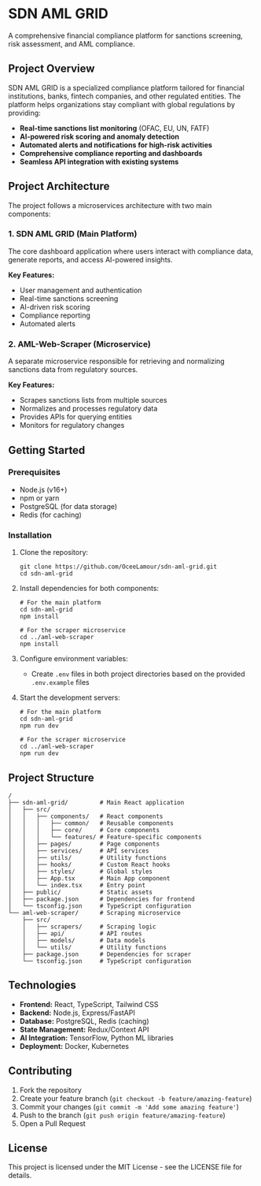 # SDN AML GRID

A comprehensive financial compliance platform for sanctions screening, risk assessment, and AML compliance.

## Project Overview

SDN AML GRID is a specialized compliance platform tailored for financial institutions, banks, fintech companies, and other regulated entities. The platform helps organizations stay compliant with global regulations by providing:

- **Real-time sanctions list monitoring** (OFAC, EU, UN, FATF)
- **AI-powered risk scoring and anomaly detection**
- **Automated alerts and notifications for high-risk activities**
- **Comprehensive compliance reporting and dashboards**
- **Seamless API integration with existing systems**

## Project Architecture

The project follows a microservices architecture with two main components:

### 1. SDN AML GRID (Main Platform)

The core dashboard application where users interact with compliance data, generate reports, and access AI-powered insights.

**Key Features:**
- User management and authentication
- Real-time sanctions screening
- AI-driven risk scoring
- Compliance reporting
- Automated alerts

### 2. AML-Web-Scraper (Microservice)

A separate microservice responsible for retrieving and normalizing sanctions data from regulatory sources.

**Key Features:**
- Scrapes sanctions lists from multiple sources
- Normalizes and processes regulatory data
- Provides APIs for querying entities
- Monitors for regulatory changes

## Getting Started

### Prerequisites

- Node.js (v16+)
- npm or yarn
- PostgreSQL (for data storage)
- Redis (for caching)

### Installation

1. Clone the repository:
   ```
   git clone https://github.com/OceeLamour/sdn-aml-grid.git
   cd sdn-aml-grid
   ```

2. Install dependencies for both components:
   ```
   # For the main platform
   cd sdn-aml-grid
   npm install

   # For the scraper microservice
   cd ../aml-web-scraper
   npm install
   ```

3. Configure environment variables:
   - Create `.env` files in both project directories based on the provided `.env.example` files

4. Start the development servers:
   ```
   # For the main platform
   cd sdn-aml-grid
   npm run dev

   # For the scraper microservice
   cd ../aml-web-scraper
   npm run dev
   ```

## Project Structure

```
/
├── sdn-aml-grid/         # Main React application
│   ├── src/
│   │   ├── components/   # React components
│   │   │   ├── common/   # Reusable components
│   │   │   ├── core/     # Core components
│   │   │   └── features/ # Feature-specific components
│   │   ├── pages/        # Page components
│   │   ├── services/     # API services
│   │   ├── utils/        # Utility functions
│   │   ├── hooks/        # Custom React hooks
│   │   ├── styles/       # Global styles
│   │   ├── App.tsx       # Main App component
│   │   └── index.tsx     # Entry point
│   ├── public/           # Static assets
│   ├── package.json      # Dependencies for frontend
│   └── tsconfig.json     # TypeScript configuration
└── aml-web-scraper/      # Scraping microservice
    ├── src/
    │   ├── scrapers/     # Scraping logic
    │   ├── api/          # API routes
    │   ├── models/       # Data models
    │   └── utils/        # Utility functions
    ├── package.json      # Dependencies for scraper
    └── tsconfig.json     # TypeScript configuration
```

## Technologies

- **Frontend:** React, TypeScript, Tailwind CSS
- **Backend:** Node.js, Express/FastAPI
- **Database:** PostgreSQL, Redis (caching)
- **State Management:** Redux/Context API
- **AI Integration:** TensorFlow, Python ML libraries
- **Deployment:** Docker, Kubernetes

## Contributing

1. Fork the repository
2. Create your feature branch (`git checkout -b feature/amazing-feature`)
3. Commit your changes (`git commit -m 'Add some amazing feature'`)
4. Push to the branch (`git push origin feature/amazing-feature`)
5. Open a Pull Request

## License

This project is licensed under the MIT License - see the LICENSE file for details.

